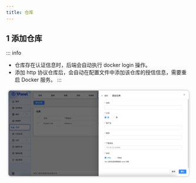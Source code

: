 ```yaml
---
title: 仓库
---
```


## 1 添加仓库

::: info
- 仓库存在认证信息时，后端会自动执行 docker login 操作。
- 添加 http 协议仓库后，会自动在配置文件中添加该仓库的授信信息，需要重启 Docker 服务。
:::

![img.png](../../img/containers/repo_create.png)